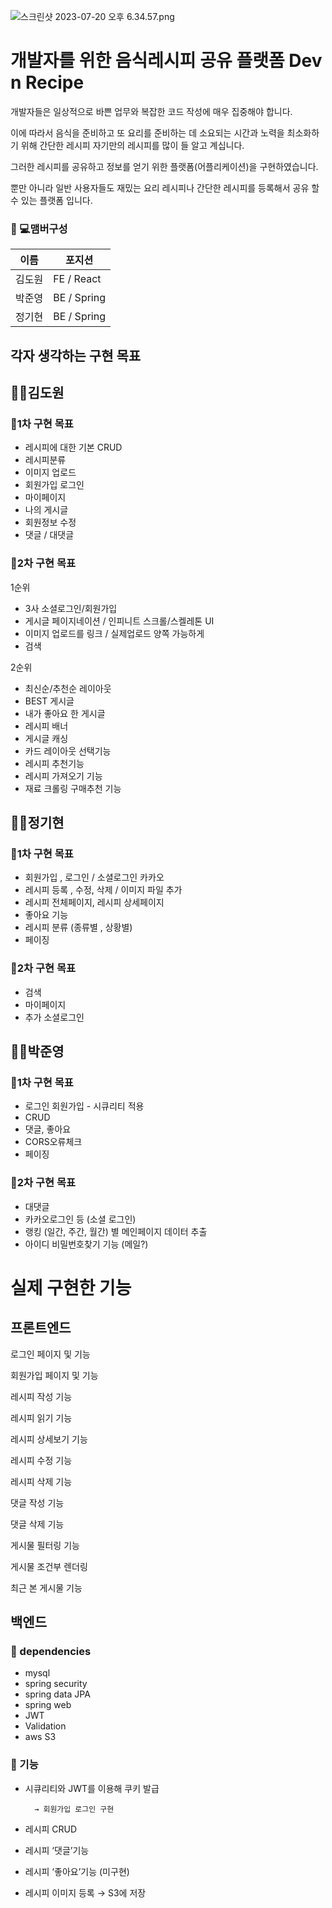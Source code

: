 ![스크린샷 2023-07-20 오후 6.34.57.png](https://s3-us-west-2.amazonaws.com/secure.notion-static.com/0cbc15fc-3b2b-4d9a-8cd4-566978a52278/%E1%84%89%E1%85%B3%E1%84%8F%E1%85%B3%E1%84%85%E1%85%B5%E1%86%AB%E1%84%89%E1%85%A3%E1%86%BA_2023-07-20_%E1%84%8B%E1%85%A9%E1%84%92%E1%85%AE_6.34.57.png)
# 개발자를 위한 음식레시피 공유 플랫폼 Dev n Recipe

개발자들은 일상적으로 바쁜 업무와 복잡한 코드 작성에 매우 집중해야 합니다. 

이에 따라서 음식을 준비하고 또 요리를 준비하는 데 소요되는 시간과 노력을 최소화하기 위해 간단한 레시피 자기만의 레시피를 많이 들 알고 계십니다. 

그러한 레시피를 공유하고 정보를 얻기 위한 플랫폼(어플리케이션)을 구현하였습니다.

뿐만 아니라 일반 사용자들도 재밌는 요리 레시피나 간단한 레시피를 등록해서 공유 할 수 있는 플랫폼 입니다.


### 🧙 💻맴버구성

| 이름 | 포지션 |
| --- | --- |
| 김도원 | FE / React |
| 박준영 | BE / Spring |
| 정기현 | BE / Spring |

## 각자 생각하는 구현 목표

## 👨‍💻김도원

### 🥇1차 구현 목표

- 레시피에 대한 기본 CRUD
- 레시피분류
- 이미지 업로드
- 회원가입 로그인
- 마이페이지
- 나의 게시글
- 회원정보 수정
- 댓글 / 대댓글

### 🥈2차 구현 목표

1순위

- 3사 소셜로그인/회원가입
- 게시글 페이지네이션 / 인피니트 스크롤/스켈레톤 UI
- 이미지 업로드를 링크 / 실제업로드 양쪽 가능하게
- 검색

2순위

- 최신순/추천순 레이아웃
- BEST 게시글
- 내가 좋아요 한 게시글
- 레시피 배너
- 게시글 캐싱
- 카드 레이아웃 선택기능
- 레시피 추천기능
- 레시피 가져오기 기능
- 재료 크롤링 구매추천 기능



## 👨‍💻정기현

### 🥇1차 구현 목표

- 회원가입 , 로그인 / 소셜로그인 카카오
- 레시피 등록 , 수정, 삭제 / 이미지 파일 추가
- 레시피 전체페이지, 레시피 상세페이지
- 좋아요 기능
- 레시피 분류 (종류별 , 상황별)
- 페이징

### 🥈2차 구현 목표

- 검색
- 마이페이지
- 추가 소셜로그인


## 👨‍💻박준영

### 🥇1차 구현 목표

- 로그인 회원가입 - 시큐리티 적용
- CRUD
- 댓글, 좋아요
- CORS오류체크
- 페이징

### 🥈2차 구현 목표

- 대댓글
- 카카오로그인 등 (소셜 로그인)
- 랭킹 (일간, 주간, 월간) 별 메인페이지 데이터 추출
- 아이디 비밀번호찾기 기능 (메일?)

# 실제 구현한 기능

## 프론트엔드

로그인 페이지 및 기능

회원가입 페이지 및 기능

레시피 작성 기능

레시피 읽기 기능

레시피 상세보기 기능

레시피 수정 기능

레시피 삭제 기능

댓글 작성 기능

댓글 삭제 기능

게시물 필터링 기능

게시물 조건부 렌더링 

최근 본 게시물 기능 

## 백엔드

### 🍗 dependencies

- mysql
- spring security
- spring data JPA
- spring web
- JWT
- Validation
- aws S3

### 🍗 기능

- 시큐리티와 JWT를 이용해 쿠키 발급
    
        → 회원가입 로그인 구현
    
- 레시피 CRUD
- 레시피 ‘댓글’기능
- 레시피 ‘좋아요’기능 (미구현)
- 레시피 이미지 등록 → S3에 저장
